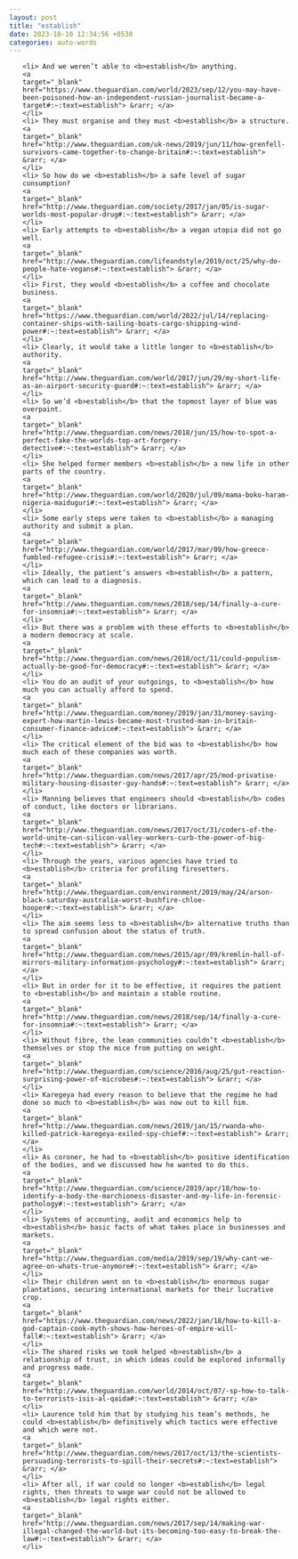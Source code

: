 ```yaml
---
layout: post
title: "establish"
date: 2023-10-10 12:34:56 +0530
categories: auto-words
---
```

<ol>

    <li> And we weren’t able to <b>establish</b> anything.
    <a 
    target="_blank" 
    href="https://www.theguardian.com/world/2023/sep/12/you-may-have-been-poisoned-how-an-independent-russian-journalist-became-a-target#:~:text=establish"> &rarr; </a>
    </li>
    <li> They must organise and they must <b>establish</b> a structure.
    <a 
    target="_blank" 
    href="http://www.theguardian.com/uk-news/2019/jun/11/how-grenfell-survivors-came-together-to-change-britain#:~:text=establish"> &rarr; </a>
    </li>
    <li> So how do we <b>establish</b> a safe level of sugar consumption?
    <a 
    target="_blank" 
    href="http://www.theguardian.com/society/2017/jan/05/is-sugar-worlds-most-popular-drug#:~:text=establish"> &rarr; </a>
    </li>
    <li> Early attempts to <b>establish</b> a vegan utopia did not go well.
    <a 
    target="_blank" 
    href="http://www.theguardian.com/lifeandstyle/2019/oct/25/why-do-people-hate-vegans#:~:text=establish"> &rarr; </a>
    </li>
    <li> First, they would <b>establish</b> a coffee and chocolate business.
    <a 
    target="_blank" 
    href="https://www.theguardian.com/world/2022/jul/14/replacing-container-ships-with-sailing-boats-cargo-shipping-wind-power#:~:text=establish"> &rarr; </a>
    </li>
    <li> Clearly, it would take a little longer to <b>establish</b> authority.
    <a 
    target="_blank" 
    href="http://www.theguardian.com/world/2017/jun/29/my-short-life-as-an-airport-security-guard#:~:text=establish"> &rarr; </a>
    </li>
    <li> So we’d <b>establish</b> that the topmost layer of blue was overpaint.
    <a 
    target="_blank" 
    href="http://www.theguardian.com/news/2018/jun/15/how-to-spot-a-perfect-fake-the-worlds-top-art-forgery-detective#:~:text=establish"> &rarr; </a>
    </li>
    <li> She helped former members <b>establish</b> a new life in other parts of the country.
    <a 
    target="_blank" 
    href="http://www.theguardian.com/world/2020/jul/09/mama-boko-haram-nigeria-maiduguri#:~:text=establish"> &rarr; </a>
    </li>
    <li> Some early steps were taken to <b>establish</b> a managing authority and submit a plan.
    <a 
    target="_blank" 
    href="http://www.theguardian.com/world/2017/mar/09/how-greece-fumbled-refugee-crisis#:~:text=establish"> &rarr; </a>
    </li>
    <li> Ideally, the patient’s answers <b>establish</b> a pattern, which can lead to a diagnosis.
    <a 
    target="_blank" 
    href="http://www.theguardian.com/news/2018/sep/14/finally-a-cure-for-insomnia#:~:text=establish"> &rarr; </a>
    </li>
    <li> But there was a problem with these efforts to <b>establish</b> a modern democracy at scale.
    <a 
    target="_blank" 
    href="http://www.theguardian.com/news/2018/oct/11/could-populism-actually-be-good-for-democracy#:~:text=establish"> &rarr; </a>
    </li>
    <li> You do an audit of your outgoings, to <b>establish</b> how much you can actually afford to spend.
    <a 
    target="_blank" 
    href="http://www.theguardian.com/money/2019/jan/31/money-saving-expert-how-martin-lewis-became-most-trusted-man-in-britain-consumer-finance-advice#:~:text=establish"> &rarr; </a>
    </li>
    <li> The critical element of the bid was to <b>establish</b> how much each of these companies was worth.
    <a 
    target="_blank" 
    href="http://www.theguardian.com/news/2017/apr/25/mod-privatise-military-housing-disaster-guy-hands#:~:text=establish"> &rarr; </a>
    </li>
    <li> Manning believes that engineers should <b>establish</b> codes of conduct, like doctors or librarians.
    <a 
    target="_blank" 
    href="http://www.theguardian.com/news/2017/oct/31/coders-of-the-world-unite-can-silicon-valley-workers-curb-the-power-of-big-tech#:~:text=establish"> &rarr; </a>
    </li>
    <li> Through the years, various agencies have tried to <b>establish</b> criteria for profiling firesetters.
    <a 
    target="_blank" 
    href="http://www.theguardian.com/environment/2019/may/24/arson-black-saturday-australia-worst-bushfire-chloe-hooper#:~:text=establish"> &rarr; </a>
    </li>
    <li> The aim seems less to <b>establish</b> alternative truths than to spread confusion about the status of truth.
    <a 
    target="_blank" 
    href="http://www.theguardian.com/news/2015/apr/09/kremlin-hall-of-mirrors-military-information-psychology#:~:text=establish"> &rarr; </a>
    </li>
    <li> But in order for it to be effective, it requires the patient to <b>establish</b> and maintain a stable routine.
    <a 
    target="_blank" 
    href="http://www.theguardian.com/news/2018/sep/14/finally-a-cure-for-insomnia#:~:text=establish"> &rarr; </a>
    </li>
    <li> Without fibre, the lean communities couldn’t <b>establish</b> themselves or stop the mice from putting on weight.
    <a 
    target="_blank" 
    href="http://www.theguardian.com/science/2016/aug/25/gut-reaction-surprising-power-of-microbes#:~:text=establish"> &rarr; </a>
    </li>
    <li> Karegeya had every reason to believe that the regime he had done so much to <b>establish</b> was now out to kill him.
    <a 
    target="_blank" 
    href="http://www.theguardian.com/news/2019/jan/15/rwanda-who-killed-patrick-karegeya-exiled-spy-chief#:~:text=establish"> &rarr; </a>
    </li>
    <li> As coroner, he had to <b>establish</b> positive identification of the bodies, and we discussed how he wanted to do this.
    <a 
    target="_blank" 
    href="http://www.theguardian.com/science/2019/apr/18/how-to-identify-a-body-the-marchioness-disaster-and-my-life-in-forensic-pathology#:~:text=establish"> &rarr; </a>
    </li>
    <li> Systems of accounting, audit and economics help to <b>establish</b> basic facts of what takes place in businesses and markets.
    <a 
    target="_blank" 
    href="http://www.theguardian.com/media/2019/sep/19/why-cant-we-agree-on-whats-true-anymore#:~:text=establish"> &rarr; </a>
    </li>
    <li> Their children went on to <b>establish</b> enormous sugar plantations, securing international markets for their lucrative crop.
    <a 
    target="_blank" 
    href="https://www.theguardian.com/news/2022/jan/18/how-to-kill-a-god-captain-cook-myth-shows-how-heroes-of-empire-will-fall#:~:text=establish"> &rarr; </a>
    </li>
    <li> The shared risks we took helped <b>establish</b> a relationship of trust, in which ideas could be explored informally and progress made.
    <a 
    target="_blank" 
    href="http://www.theguardian.com/world/2014/oct/07/-sp-how-to-talk-to-terrorists-isis-al-qaida#:~:text=establish"> &rarr; </a>
    </li>
    <li> Laurence told him that by studying his team’s methods, he could <b>establish</b> definitively which tactics were effective and which were not.
    <a 
    target="_blank" 
    href="http://www.theguardian.com/news/2017/oct/13/the-scientists-persuading-terrorists-to-spill-their-secrets#:~:text=establish"> &rarr; </a>
    </li>
    <li> After all, if war could no longer <b>establish</b> legal rights, then threats to wage war could not be allowed to <b>establish</b> legal rights either.
    <a 
    target="_blank" 
    href="http://www.theguardian.com/news/2017/sep/14/making-war-illegal-changed-the-world-but-its-becoming-too-easy-to-break-the-law#:~:text=establish"> &rarr; </a>
    </li>